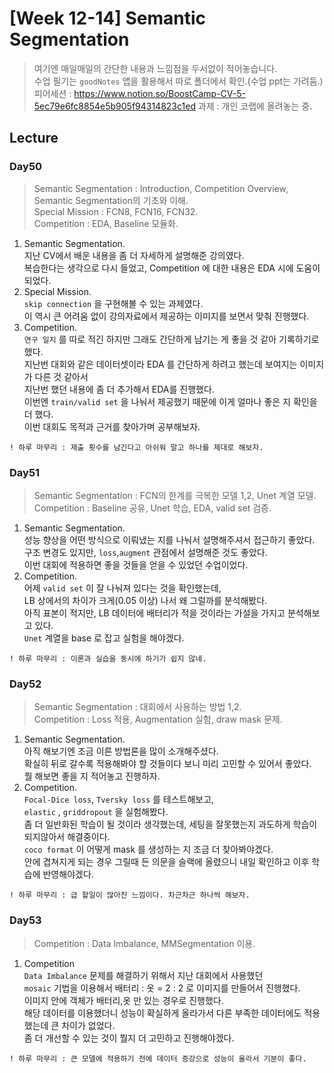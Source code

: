 # [Week 12-14] Semantic Segmentation

> 여기엔 매일매일의 간단한 내용과 느낌점을 두서없이 적어놓습니다.  
> 수업 필기는 `goodNotes` 앱을 활용해서 따로 폴더에서 확인.(수업 ppt는 가려둠.)  
> 피어세션 : https://www.notion.so/BoostCamp-CV-5-5ec79e6fc8854e5b905f94314823c1ed
> 과제    : 개인 코랩에 올려놓는 중.  

## Lecture
### Day50
> Semantic Segmentation : Introduction, Competition Overview, Semantic Segmentation의 기초와 이해.  
> Special Mission : FCN8, FCN16, FCN32.  
> Competition : EDA, Baseline 모듈화.  
1. Semantic Segmentation.  
    지난 CV에서 배운 내용을 좀 더 자세하게 설명해준 강의였다.  
    복습한다는 생각으로 다시 들었고, Competition 에 대한 내용은 EDA 시에 도움이 되었다.  
2. Special Mission.  
    `skip connection` 을 구현해볼 수 있는 과제였다.  
    이 역시 큰 어려움 없이 강의자료에서 제공하는 이미지를 보면서 맞춰 진행했다.  
3. Competition.  
    `연구 일지` 를 따로 적긴 하지만 그래도 간단하게 남기는 게 좋을 것 같아 기록하기로 했다.  
    지난번 대회와 같은 데이터셋이라 EDA 를 간단하게 하려고 했는데 보여지는 이미지가 다른 것 같아서  
    지난번 했던 내용에 좀 더 추가해서 EDA를 진행했다.  
    이번엔 `train/valid set` 을 나눠서 제공했기 때문에 이게 얼마나 좋은 지 확인을 더 했다.  
    이번 대회도 목적과 근거를 찾아가며 공부해보자.  
```
! 하루 마무리 : 제출 횟수를 남긴다고 아쉬워 말고 하나를 제대로 해보자.  
```

### Day51
> Semantic Segmentation : FCN의 한계를 극복한 모델 1,2,  Unet 계열 모델.   
> Competition : Baseline 공유, Unet 학습, EDA, valid set 검증.  
1. Semantic Segmentation.  
    성능 향상을 어떤 방식으로 이뤄냈는 지를 나눠서 설명해주셔서 접근하기 좋았다.  
    구조 변경도 있지만, `loss`,`augment` 관점에서 설명해준 것도 좋았다.  
    이번 대회에 적용하면 좋을 것들을 얻을 수 있었던 수업이었다.  
2. Competition.  
    어제 `valid set` 이 잘 나눠져 있다는 것을 확인했는데,  
    LB 상에서의 차이가 크게(0.05 이상) 나서 왜 그럴까를 분석해봤다.  
    아직 표본이 적지만, LB 데이터에 배터리가 적을 것이라는 가설을 가지고 분석해보고 있다.  
    `Unet` 계열을 base 로 잡고 실험을 해야겠다.  
```
! 하루 마무리 : 이론과 실습을 동시에 하기가 쉽지 않네.  
```

### Day52
> Semantic Segmentation : 대회에서 사용하는 방법 1,2.  
> Competition : Loss 적용, Augmentation 실험, draw mask 문제.  
1. Semantic Segmentation.  
    아직 해보기엔 조금 이른 방법론을 많이 소개해주셨다.  
    확실히 뒤로 갈수록 적용해봐야 할 것들이다 보니 미리 고민할 수 있어서 좋았다.  
    뭘 해보면 좋을 지 적어놓고 진행하자.  
2. Competition.  
    `Focal-Dice loss`, `Tversky loss` 를 테스트해보고,  
    `elastic` , `griddropout` 을 실험해봤다.  
    좀 더 일반화된 학습이 될 것이라 생각했는데, 세팅을 잘못했는지 과도하게 학습이 되지않아서 해결중이다.  
    `coco format` 이 어떻게 mask 를 생성하는 지 조금 더 찾아봐야겠다.  
    안에 겹쳐지게 되는 경우 그릴때 든 의문을 슬랙에 올렸으니 내일 확인하고 이후 학습에 반영해야겠다.  
```
! 하루 마무리 : 급 할일이 많아진 느낌이다. 차근차근 하나씩 해보자.  
```

### Day53
> Competition : Data Imbalance,  MMSegmentation 이용.  
1. Competition  
    `Data Imbalance` 문제를 해결하기 위해서 지난 대회에서 사용했던  
    `mosaic` 기법을 이용해서 배터리 : 옷 = 2 : 2 로 이미지를 만들어서 진행했다.  
    이미지 안에 객체가 배터리,옷 만 있는 경우로 진행했다.  
    해당 데이터를 이용했더니 성능이 확실하게 올라가서 다른 부족한 데이터에도 적용했는데 큰 차이가 없었다.  
    좀 더 개선할 수 있는 것이 뭘지 더 고민하고 진행해야겠다.  
```
! 하루 마무리 : 큰 모델에 적용하기 전에 데이터 증강으로 성능이 올라서 기분이 좋다.  
```